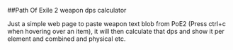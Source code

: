 ##Path Of Exile 2 weapon dps calculator

Just a simple web page to paste weapon text blob from PoE2 (Press ctrl+c when hovering over an item), it will then calculate that dps and show it per element and combined and physical etc.

